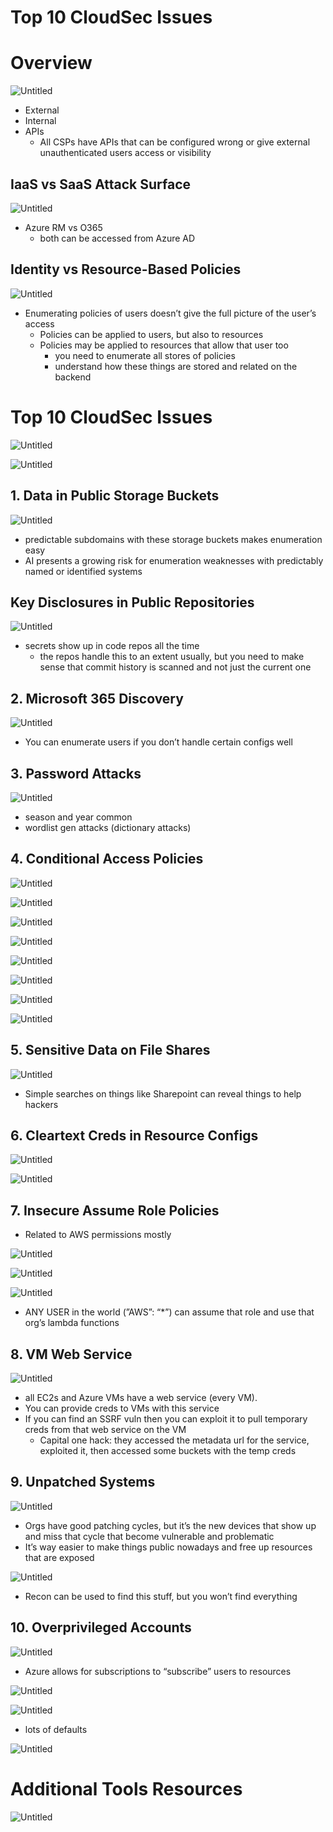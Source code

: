 # Top 10 CloudSec Issues

# Overview

![Untitled](Top%2010%20CloudSec%20Issues/Untitled.png)

- External
- Internal
- APIs
    - All CSPs have APIs that can be configured wrong or give external unauthenticated users access or visibility

## IaaS vs SaaS Attack Surface

![Untitled](Top%2010%20CloudSec%20Issues/Untitled%201.png)

- Azure RM vs O365
    - both can be accessed from Azure AD

## Identity vs Resource-Based Policies

![Untitled](Top%2010%20CloudSec%20Issues/Untitled%202.png)

- Enumerating policies of users doesn’t give the full picture of the user’s access
    - Policies can be applied to users, but also to resources
    - Policies may be applied to resources that allow that user too
        - you need to enumerate all stores of policies
        - understand how these things are stored and related on the backend

# Top 10 CloudSec Issues

![Untitled](Top%2010%20CloudSec%20Issues/Untitled%203.png)

![Untitled](Top%2010%20CloudSec%20Issues/Untitled%204.png)

## 1. Data in Public Storage Buckets

![Untitled](Top%2010%20CloudSec%20Issues/Untitled%205.png)

- predictable subdomains with these storage buckets makes enumeration easy
- AI presents a growing risk for enumeration weaknesses with predictably named or identified systems

## Key Disclosures in Public Repositories

![Untitled](Top%2010%20CloudSec%20Issues/Untitled%206.png)

- secrets show up in code repos all the time
    - the repos handle this to an extent usually, but you need to make sense that commit history is scanned and not just the current one

## 2. Microsoft 365 Discovery

![Untitled](Top%2010%20CloudSec%20Issues/Untitled%207.png)

- You can enumerate users if you don’t handle certain configs well

## 3. Password Attacks

![Untitled](Top%2010%20CloudSec%20Issues/Untitled%208.png)

- season and year common
- wordlist gen attacks (dictionary attacks)

## 4. Conditional Access Policies

![Untitled](Top%2010%20CloudSec%20Issues/Untitled%209.png)

![Untitled](Top%2010%20CloudSec%20Issues/Untitled%2010.png)

![Untitled](Top%2010%20CloudSec%20Issues/Untitled%2011.png)

![Untitled](Top%2010%20CloudSec%20Issues/Untitled%2012.png)

![Untitled](Top%2010%20CloudSec%20Issues/Untitled%2013.png)

![Untitled](Top%2010%20CloudSec%20Issues/Untitled%2014.png)

![Untitled](Top%2010%20CloudSec%20Issues/Untitled%2015.png)

![Untitled](Top%2010%20CloudSec%20Issues/Untitled%2016.png)

## 5. Sensitive Data on File Shares

![Untitled](Top%2010%20CloudSec%20Issues/Untitled%2017.png)

- Simple searches on things like Sharepoint can reveal things to help hackers

## 6. Cleartext Creds in Resource Configs

![Untitled](Top%2010%20CloudSec%20Issues/Untitled%2018.png)

![Untitled](Top%2010%20CloudSec%20Issues/Untitled%2019.png)

## 7. Insecure Assume Role Policies

- Related to AWS permissions mostly

![Untitled](Top%2010%20CloudSec%20Issues/Untitled%2020.png)

![Untitled](Top%2010%20CloudSec%20Issues/Untitled%2021.png)

![Untitled](Top%2010%20CloudSec%20Issues/Untitled%2022.png)

- ANY USER in the world (”AWS”: “*”) can assume that role and use that org’s lambda functions

## 8. VM Web Service

![Untitled](Top%2010%20CloudSec%20Issues/Untitled%2023.png)

- all EC2s and Azure VMs have a web service (every VM).
- You can provide creds to VMs with this service
- If you can find an SSRF vuln then you can exploit it to pull temporary creds from that web service on the VM
    - Capital one hack: they accessed the metadata url for the service, exploited it, then accessed some buckets with the temp creds

## 9. Unpatched Systems

![Untitled](Top%2010%20CloudSec%20Issues/Untitled%2024.png)

- Orgs have good patching cycles, but it’s the new devices that show up and miss that cycle that become vulnerable and problematic
- It’s way easier to make things public nowadays and free up resources that are exposed

![Untitled](Top%2010%20CloudSec%20Issues/Untitled%2025.png)

- Recon can be used to find this stuff, but you won’t find everything

## 10. Overprivileged Accounts

![Untitled](Top%2010%20CloudSec%20Issues/Untitled%2026.png)

- Azure allows for subscriptions to “subscribe” users to resources

![Untitled](Top%2010%20CloudSec%20Issues/Untitled%2027.png)

![Untitled](Top%2010%20CloudSec%20Issues/Untitled%2028.png)

- lots of defaults

![Untitled](Top%2010%20CloudSec%20Issues/Untitled%2029.png)

# Additional Tools Resources

![Untitled](Top%2010%20CloudSec%20Issues/Untitled%2030.png)